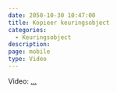 ```yaml
---
date: 2050-10-30 10:47:00
title: Kopieer keuringsobject
categories:
  - Keuringsobject
description:
page: mobile
type: Video
---
```


Video:&nbsp;[...](http://ignissoftware.nl/helpmobile20/Ignis.Android.Kopieer%20object.mp4)
